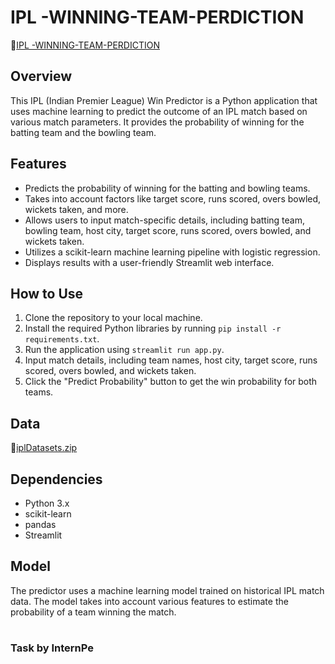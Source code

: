 # IPL -WINNING-TEAM-PERDICTION
🔗[IPL -WINNING-TEAM-PERDICTION](https://github.com/Sanskriti1102/IPL-WINNING-TEAM-PREDICTION/blob/main/IPL%20WINNING%20TEAM%20PREDICTION.ipynb)

## Overview
This IPL (Indian Premier League) Win Predictor is a Python application that uses machine learning to predict the outcome of an IPL match based on various match parameters. It provides the probability of winning for the batting team and the bowling team.

## Features
- Predicts the probability of winning for the batting and bowling teams.
- Takes into account factors like target score, runs scored, overs bowled, wickets taken, and more.
- Allows users to input match-specific details, including batting team, bowling team, host city, target score, runs scored, overs bowled, and wickets taken.
- Utilizes a scikit-learn machine learning pipeline with logistic regression.
- Displays results with a user-friendly Streamlit web interface.

## How to Use
1. Clone the repository to your local machine.
2. Install the required Python libraries by running `pip install -r requirements.txt`.
3. Run the application using `streamlit run app.py`.
4. Input match details, including team names, host city, target score, runs scored, overs bowled, and wickets taken.
5. Click the "Predict Probability" button to get the win probability for both teams.

## Data
🔗[iplDatasets.zip](https://github.com/Sanskriti1102/IPL-WINNING-TEAM-PREDICTION/blob/main/iplDatasets.zip)

## Dependencies
- Python 3.x
- scikit-learn
- pandas
- Streamlit

## Model
The predictor uses a machine learning model trained on historical IPL match data. The model takes into account various features to estimate the probability of a team winning the match.

#
### Task by InternPe
